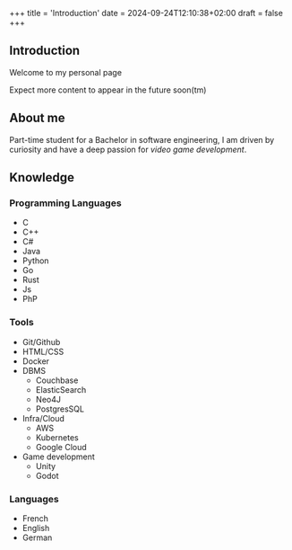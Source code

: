 +++
title = 'Introduction'
date = 2024-09-24T12:10:38+02:00
draft = false
+++

## Introduction

Welcome to my personal page

Expect more content to appear in the future soon(tm)

## About me

Part-time student for a Bachelor in software engineering, I am driven by curiosity
and have a deep passion for *video game development*.

## Knowledge

### Programming Languages

- C
- C++
- C#
- Java
- Python
- Go
- Rust
- Js
- PhP

### Tools

- Git/Github
- HTML/CSS
- Docker
- DBMS
    - Couchbase
    - ElasticSearch
    - Neo4J
    - PostgresSQL
- Infra/Cloud
    - AWS
    - Kubernetes
    - Google Cloud
- Game development
    - Unity
    - Godot

### Languages

- French
- English
- German
